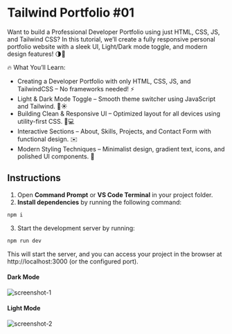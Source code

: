 # Tailwind Portfolio #01
Want to build a Professional Developer Portfolio using just HTML, CSS, JS, and Tailwind CSS? In this tutorial, we’ll create a fully responsive personal portfolio website with a sleek UI, Light/Dark mode toggle, and modern design features! 🌗💼

🔥 What You’ll Learn:

* Creating a Developer Portfolio with only HTML, CSS, JS, and TailwindCSS – No frameworks needed! ⚡ 
* Light & Dark Mode Toggle – Smooth theme switcher using JavaScript and Tailwind. 🌙☀️ 
* Building Clean & Responsive UI – Optimized layout for all devices using utility-first CSS. 📱💻 
* Interactive Sections – About, Skills, Projects, and Contact Form with functional design. ✉️ 
* Modern Styling Techniques – Minimalist design, gradient text, icons, and polished UI components. 🎨 


## Instructions
1. Open **Command Prompt** or **VS Code Terminal** in your project folder.
2. **Install dependencies** by running the following command:
```bash
npm i
```
3. Start the development server by running:
```bash
npm run dev
```

This will start the server, and you can access your project in the browser at http://localhost:3000 (or the configured port).


#### Dark Mode
![screenshot-1](screenshot-1.png)
#### Light Mode
![screenshot-2](screenshot-2.png)
